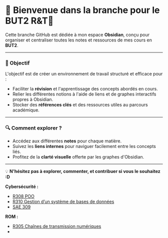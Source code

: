 
# 🌟 Bienvenue dans la branche pour le BUT2 R&T🌟

Cette branche GitHub est dédiée à mon espace **Obsidian**, conçu pour organiser et centraliser toutes les notes et ressources de mes cours en **BUT2**.

---

### 🎯 Objectif
L'objectif est de créer un environnement de travail structuré et efficace pour :
- Faciliter la **révision** et l'apprentissage des concepts abordés en cours.
- Relier les différentes notions à l'aide de liens et de graphes interactifs propres à Obsidian.
- Stocker des **références clés** et des ressources utiles au parcours académique.

---

### 🔍 Comment explorer ?
- Accédez aux différentes **notes** pour chaque matière.
- Suivez les **liens internes** pour naviguer facilement entre les concepts liés.
- Profitez de la **clarté visuelle** offerte par les graphes d'Obsidian.

---

💡 **N'hésitez pas à explorer, commenter, et contribuer si vous le souhaitez :D**


**Cybersécurité :**

- [R308 POO](Ressources/R308%20POO.md)
- [R310 Gestion d’un système de bases de données](Ressources/R310%20Gestion%20d’un%20système%20de%20bases%20de%20données.md)
- [SAE 309]()

**ROM :**

- [R305 Chaînes de transmission numériques](Ressources/R305%20Chaînes%20de%20transmission%20numériques.md)
- 